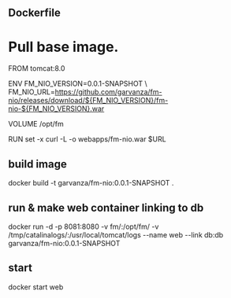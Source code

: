 ## Dockerfile

 # Pull base image.
FROM tomcat:8.0

ENV		FM_NIO_VERSION=0.0.1-SNAPSHOT \  
		FM_NIO_URL=https://github.com/garvanza/fm-nio/releases/download/${FM_NIO_VERSION}/fm-nio-${FM_NIO_VERSION}.war

VOLUME /opt/fm

RUN set -x curl -L -o webapps/fm-nio.war $URL

## build image 
docker build -t garvanza/fm-nio:0.0.1-SNAPSHOT .

## run & make web container linking to db
docker run -d -p 8081:8080 -v fm/:/opt/fm/  -v /tmp/catalinalogs/:/usr/local/tomcat/logs --name web --link db:db garvanza/fm-nio:0.0.1-SNAPSHOT

## start
docker start web

